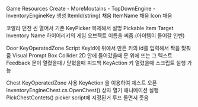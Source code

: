 Game
	Resources
		Create - MoreMoutains - TopDownEngine - InventoryEngineKey 생성
		ItemId(string) 채움
		ItemName 채움
		Icon 채움
		
코알라 던전 씬 열어서 기존 KeyPicker 복제해서 설명
	Pickable Item
	Target Inventory Name
		하이어리키의 게임 오브젝트 이름을 써줌.(아이템이 들어갈 인벤)
	
Door
	KeyOperatedZone Script
		KeyId에 위에서 만든 키의 id를 입력해서 짝을 맞춰줌
	Visual Prompt
		Box Collider 2D 안에 들어갔을때 문 위에 뜨는 그 텍스트
	Feedback
		문이 열렸을때 / 닫혔을때 피드백
	KeyAction
		키 열렸을때 스크립트 실행 가능

Chest
	KeyOperatedZone 사용
	KeyAction 을 이용하여 체스트 오픈	
	InventoryEngineChest.cs
		OpenChest()
			상자 열기 애니메이션 실행
		PickChestContets() 
			picker script에 지정된거 루프 돌면서 줏음